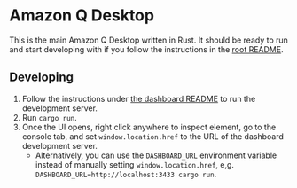 # Amazon Q Desktop

This is the main Amazon Q Desktop written in Rust. It should be
ready to run and start developing with if you follow the
instructions in the [root README](../README.md).

## Developing

1. Follow the instructions under [the dashboard README](../../packages/dashboard-app/README.md) to run the development server.
1. Run `cargo run`.
1. Once the UI opens, right click anywhere to inspect element, go to the console tab, and set `window.location.href`
to the URL of the dashboard development server.
   - Alternatively, you can use the `DASHBOARD_URL` environment variable instead of manually setting `window.location.href`, e,g. `DASHBOARD_URL=http://localhost:3433 cargo run`.
